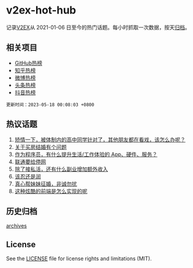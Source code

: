 # v2ex-hot-hub

 记录[V2EX](https://www.v2ex.com/)从 2021-01-06 日至今的热门话题。每小时抓取一次数据，按天[归档](archives)。
 
 ## 相关项目

- [GitHub热榜](https://github.com/lonnyzhang423/github-hot-hub)
- [知乎热榜](https://github.com/lonnyzhang423/zhihu-hot-hub)
- [微博热榜](https://github.com/lonnyzhang423/weibo-hot-hub)
- [头条热榜](https://github.com/lonnyzhang423/toutiao-hot-hub)
- [抖音热榜](https://github.com/lonnyzhang423/douyin-hot-hub)


 `更新时间：2023-05-18 00:08:03 +0800`

## 热议话题

1. [矫情一下，被体制内的高中同学针对了，其他朋友都在看戏，该怎么办呢？](https://www.v2ex.com/t/940625)
1. [关于买房结婚有个问题](https://www.v2ex.com/t/940556)
1. [作为程序员，有什么提升生活/工作体验的 App、硬件、服务？](https://www.v2ex.com/t/940584)
1. [联通要给停网](https://www.v2ex.com/t/940596)
1. [除了接私活，还有什么副业增加额外收入](https://www.v2ex.com/t/940645)
1. [该忍还是润](https://www.v2ex.com/t/940576)
1. [真心帮妹妹征婚，非诚勿扰](https://www.v2ex.com/t/940614)
1. [这种炫酷的前端是怎么实现的呢](https://www.v2ex.com/t/940640)

## 历史归档

[archives](archives)

## License

See the [LICENSE](LICENSE) file for license rights and limitations (MIT).
